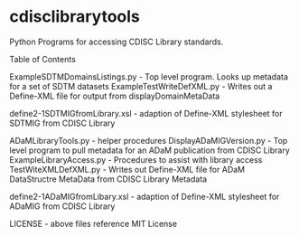 # cdisclibrarytools
Python Programs for accessing CDISC Library standards.

Table of Contents

ExampleSDTMDomainsListings.py  - Top level program. Looks up metadata for a set of SDTM datasets
ExampleTestWriteDefXML.py - Writes out a Define-XML file for output from displayDomainMetaData

define2-1SDTMIGfromLibrary.xsl - adaption of Define-XML stylesheet for SDTMIG from CDISC Library

ADaMLibraryTools.py - helper procedures
DisplayADaMIGVersion.py - Top level program to pull metadata for an ADaM publication from CDISC Library
ExampleLibraryAccess.py - Procedures to assist with library access
TestWiteXMLDefXML.py - Writes out  Define-XML file for ADaM DataStructre MetaData from CDISC Library Metadata

define2-1ADaMIGfromLibary.xsl - adaption of Define-XML stylesheet for ADaMIG from CDISC Library

LICENSE - above files reference MIT License
